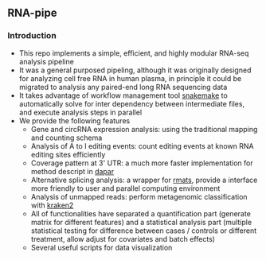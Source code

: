 ## RNA-pipe
### Introduction
- This repo implements a simple, efficient, and highly modular RNA-seq analysis pipeline
- It was a general purposed pipeling, although it was originally designed for analyzing cell free RNA in human plasma, in principle it could be migrated to analysis any paired-end long RNA sequencing data
- It takes advantage of workflow management tool [snakemake](https://snakemake.readthedocs.io/en/stable/) to automatically solve for inter dependency between intermediate files, and execute analysis steps in parallel
- We provide the following features
  - Gene and circRNA expression analysis: using the traditional mapping and counting schema
  - Analysis of A to I editing events: count editing events at known RNA editing sites efficiently
  - Coverage pattern at 3' UTR: a much more faster implementation for method descript in [dapar](https://github.com/ZhengXia/dapars)
  - Alternative splicing analysis: a wrapper for [rmats](http://rnaseq-mats.sourceforge.net/), provide a interface more friendly to user and parallel computing environment 
  - Analysis of unmapped reads: perform metagenomic classification with [kraken2](https://ccb.jhu.edu/software/kraken2/)
  - All of functionalities have separated a quantification part (generate matrix for different features) and a statistical analysis part (multiple statistical testing for difference between cases / controls or different treatment, allow adjust for covariates and batch effects)
  - Several useful scripts for data visualization
